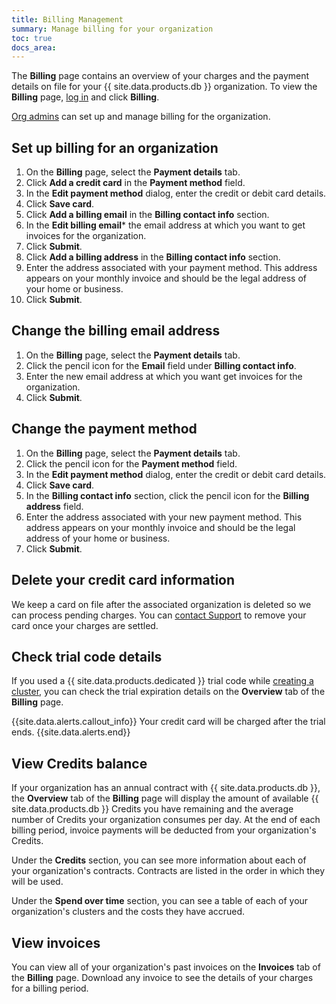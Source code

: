```yaml
---
title: Billing Management
summary: Manage billing for your organization
toc: true
docs_area: 
---
```


The **Billing** page contains an overview of your charges and the payment details on file for your {{ site.data.products.db }} organization. To view the **Billing** page, [log in](https://cockroachlabs.cloud/) and click **Billing**.

[Org admins](authorization.html#org-administrator-legacy) can set up and manage billing for the organization.

## Set up billing for an organization

1. On the **Billing** page, select the **Payment details** tab.
1. Click **Add a credit card** in the **Payment method** field.
1. In the **Edit payment method** dialog, enter the credit or debit card details.
1. Click **Save card**.
1. Click **Add a billing email** in the **Billing contact info** section.
1. In the **Edit billing email*** the email address at which you want to get invoices for the organization.
1. Click **Submit**.
1. Click **Add a billing address** in the **Billing contact info** section.
1. Enter the address associated with your payment method. This address appears on your monthly invoice and should be the legal address of your home or business.
1. Click **Submit**.

## Change the billing email address

1. On the **Billing** page, select the **Payment details** tab.
1. Click the pencil icon for the **Email** field under **Billing contact info**.
1. Enter the new email address at which you want get invoices for the organization.
1. Click **Submit**.

## Change the payment method

1. On the **Billing** page, select the **Payment details** tab.
1. Click the pencil icon for the **Payment method** field.
1. In the **Edit payment method** dialog, enter the credit or debit card details.
1. Click **Save card**.
1. In the **Billing contact info** section, click the pencil icon for the **Billing address** field.
1. Enter the address associated with your new payment method. This address appears on your monthly invoice and should be the legal address of your home or business.
1. Click **Submit**.

## Delete your credit card information

We keep a card on file after the associated organization is deleted so we can process pending charges. You can [contact Support](https://support.cockroachlabs.com) to remove your card once your charges are settled.

## Check trial code details

If you used a {{ site.data.products.dedicated }} trial code while [creating a cluster](create-your-cluster.html#step-8-enter-billing-details), you can check the trial expiration details on the **Overview** tab of the **Billing** page.

{{site.data.alerts.callout_info}}
Your credit card will be charged after the trial ends.
{{site.data.alerts.end}}

## View Credits balance

If your organization has an annual contract with {{ site.data.products.db }}, the **Overview** tab of the **Billing** page will display the amount of available {{ site.data.products.db }} Credits you have remaining and the average number of Credits your organization consumes per day. At the end of each billing period, invoice payments will be deducted from your organization's Credits.

Under the **Credits** section, you can see more information about each of your organization's contracts. Contracts are listed in the order in which they will be used.

Under the **Spend over time** section, you can see a table of each of your organization's clusters and the costs they have accrued.

## View invoices

You can view all of your organization's past invoices on the **Invoices** tab of the **Billing** page. Download any invoice to see the details of your charges for a billing period.
